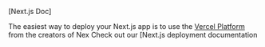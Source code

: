 

[Next.js Doc] 
  
The easiest way to deploy your Next.js app is to use the [Vercel Platform](https/vereomnewudium=delttmpteflxtmce=cete-x-app&utmpag=reate-next-pprd) from the creators of Nex
Check out our [Next.js deployment documentation
